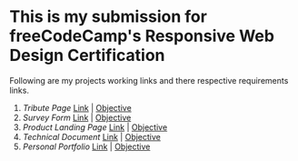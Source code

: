 # This is  my submission for freeCodeCamp's Responsive Web Design Certification

Following are my projects working links and there respective requirements links.

1. *Tribute Page* [Link](https://codepen.io/astrix29/full/PozqvEZ) | [Objective](https://www.freecodecamp.org/learn/responsive-web-design/responsive-web-design-projects/build-a-tribute-page)
2. *Survey Form* [Link](https://codepen.io/astrix29/full/ZEOQbmP) | [Objective](https://www.freecodecamp.org/learn/responsive-web-design/responsive-web-design-projects/build-a-survey-form)
3. *Product Landing Page* [Link](https://codepen.io/astrix29/full/NWrxVjW) | [Objective](https://www.freecodecamp.org/learn/responsive-web-design/responsive-web-design-projects/build-a-product-landing-page)
4. *Technical Document* [Link](https://codepen.io/astrix29/full/ExyZVRX) | [Objective](https://www.freecodecamp.org/learn/responsive-web-design/responsive-web-design-projects/build-a-technical-documentation-page)
5. *Personal Portfolio* [Link](https://codepen.io/astrix29/full/xxOgvem) | [Objective](https://www.freecodecamp.org/learn/responsive-web-design/responsive-web-design-projects/build-a-personal-portfolio-webpage)
